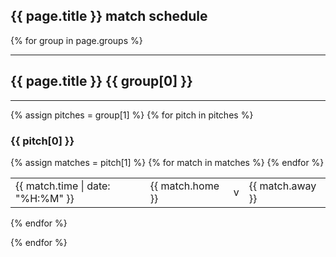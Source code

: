 <style>
@media print {
  @page {
    size: portrait;
  }

  html, body {
    width: 1048px;
  }

  section {
    border: none;
  }

  .groups {
    column-count: 2;
    column-gap: 6em;
  }

  .group {
    font-size: 14pt;
    page-break-inside: avoid;
  }

  header, footer, h1 {
    display: none;
  }
}
</style>

<article>
<h1 id="{{ page.title | slugify }}">{{ page.title }} match schedule</h1>

<section class="groups">
{% for group in page.groups %}
<section class="group">
<hr>
<h2 id="{{ group[0] | slugify }}">{{ page.title }} {{ group[0] }}</h2>
<hr>

{% assign pitches = group[1] %}
{% for pitch in pitches %}
<h3 id="{{ pitch[0] | slugify }}">{{ pitch[0] }}</h3>

<table>
  <tbody>
{% assign matches = pitch[1] %}
{% for match in matches %}
    <tr>
      <td>{{ match.time | date: "%H:%M" }}</td>
      <td>{{ match.home }}</td>
      <td>v</td>
      <td>{{ match.away }}</td>
    </tr>
{% endfor %}
  </tbody>
</table>

{% endfor %}
</section>
{% endfor %}

</section>
</article>
